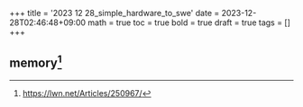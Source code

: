 +++
title = '2023 12 28_simple_hardware_to_swe'
date = 2023-12-28T02:46:48+09:00
math = true
toc = true
bold = true
draft = true
tags = []
+++

## memory[^126]

[^126]: https://lwn.net/Articles/250967/
